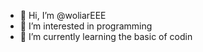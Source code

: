 - 👋 Hi, I’m @woliarEEE
- 👀 I’m interested in programming
- 🌱 I’m currently learning the basic of codin

<!---
woliarEEE/woliarEEE is a ✨ special ✨ repository because its `README.md` (this file) appears on your GitHub profile.
You can click the Preview link to take a look at your changes.
--->
